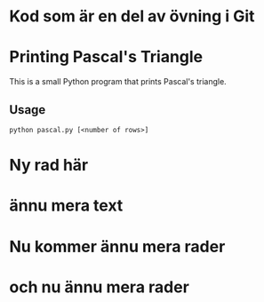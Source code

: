 # Kod som är en del av övning i Git
# Printing Pascal's Triangle

This is a small Python program that prints Pascal's triangle.

## Usage

`python pascal.py [<number of rows>]`
# Ny rad här
# ännu mera text
# Nu kommer ännu mera rader
# och nu ännu mera rader
